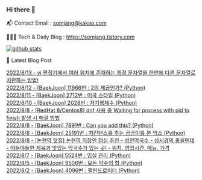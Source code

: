 ### Hi there 👋

📬  Contact Email : somjang@kakao.com

👨🏻‍💻  Tech & Daily Blog : https://somjang.tistory.com

[![github stats](https://github-readme-stats.vercel.app/api?username=SOMJANG&show_icons=true&hide_border=False)](https://somjang.tistory.com)

🤩 Latest Blog Post

[2022/8/13 - vi 편집기에서 여러 위치에 존재하는 특정 문자열을 한번에 다른 문자열로 치환하는 방법!](https://somjang.tistory.com/entry/vi-%ED%8E%B8%EC%A7%91%EA%B8%B0%EC%97%90%EC%84%9C-%ED%8A%B9%EC%A0%95-%EB%AC%B8%EC%9E%90%EC%97%B4%EC%9D%84-%ED%95%9C%EB%B2%88%EC%97%90-%EB%8B%A4%EB%A5%B8-%EB%AC%B8%EC%9E%90%EC%97%B4%EB%A1%9C-%EC%B9%98%ED%99%98%ED%95%98%EB%8A%94-%EB%B0%A9%EB%B2%95) <br>
[2022/8/12 - [BaekJoon] 11966번 : 2의 제곱인가? (Python)](https://somjang.tistory.com/entry/BaekJoon-11966%EB%B2%88-2%EC%9D%98-%EC%A0%9C%EA%B3%B1%EC%9D%B8%EA%B0%80-Python) <br>
[2022/8/11 - [BaekJoon] 2712번 : 미국 스타일 (Python)](https://somjang.tistory.com/entry/BaekJoon-2712%EB%B2%88-%EB%AF%B8%EA%B5%AD-%EC%8A%A4%ED%83%80%EC%9D%BC-Python) <br>
[2022/8/10 - [BaekJoon] 2028번 : 자기복제수 (Python)](https://somjang.tistory.com/entry/BaekJoon-2028%EB%B2%88-%EC%9E%90%EA%B8%B0%EB%B3%B5%EC%A0%9C%EC%88%98-Python) <br>
[2022/8/8 - [RedHat 8/Centos8] dnf 사용 중 Waiting for process with pid to finish 발생 시 해결 방법](https://somjang.tistory.com/entry/dnf-%EC%82%AC%EC%9A%A9-%EC%A4%91-Waiting-for-process-with-pid-to-finish-%EB%B0%9C%EC%83%9D-%EC%8B%9C-%ED%95%B4%EA%B2%B0-%EB%B0%A9%EB%B2%95) <br>
[2022/8/8 - [BaekJoon] 7891번 : Can you add this? (Python)](https://somjang.tistory.com/entry/BaekJoon-7891%EB%B2%88-Can-you-add-this-Python) <br>
[2022/8/8 - [BaekJoon] 25191번 : 치킨댄스를 추는 곰곰이를 본 임스 (Python)](https://somjang.tistory.com/entry/BaekJoon-25191%EB%B2%88-%EC%B9%98%ED%82%A8%EB%8C%84%EC%8A%A4%EB%A5%BC-%EC%B6%94%EB%8A%94-%EA%B3%B0%EA%B3%B0%EC%9D%B4%EB%A5%BC-%EB%B3%B8-%EC%9E%84%EC%8A%A4-Python) <br>
[2022/8/8 - [논현역 맛집] 논현역 직장인 점심 추천 - 성천막국수 - 성시경의 좋을텐데 - 야들야들한 제육과 맛있는 막국수가 있는 곳! - 위치, 영업시간, 메뉴, 가격](https://somjang.tistory.com/entry/%EB%85%BC%ED%98%84%EC%97%AD-%EB%A7%9B%EC%A7%91-%EB%85%BC%ED%98%84%EC%97%AD-%EC%A7%81%EC%9E%A5%EC%9D%B8-%EC%A0%90%EC%8B%AC-%EC%B6%94%EC%B2%9C-%EC%84%B1%EC%B2%9C%EB%A7%89%EA%B5%AD%EC%88%98-%EC%84%B1%EC%8B%9C%EA%B2%BD%EC%9D%98-%EC%A2%8B%EC%9D%84%ED%85%90%EB%8D%B0-%EC%95%BC%EB%93%A4%EC%95%BC%EB%93%A4%ED%95%9C-%EC%A0%9C%EC%9C%A1%EA%B3%BC-%EB%A7%9B%EC%9E%88%EB%8A%94-%EB%A7%89%EA%B5%AD%EC%88%98%EA%B0%80-%EC%9E%88%EB%8A%94-%EA%B3%B3-%EC%9C%84%EC%B9%98-%EC%98%81%EC%97%85%EC%8B%9C%EA%B0%84-%EB%A9%94%EB%89%B4-%EA%B0%80%EA%B2%A9) <br>
[2022/8/7 - [BaekJoon] 5524번 : 입실 관리 (Python)](https://somjang.tistory.com/entry/BaekJoon-5524%EB%B2%88-%EC%9E%85%EC%8B%A4-%EA%B4%80%EB%A6%AC-Python) <br>
[2022/8/5 - [BaekJoon] 9506번 : 모든 약수의 합 (Python)](https://somjang.tistory.com/entry/BaekJoon-9506%EB%B2%88-%EB%AA%A8%EB%93%A0-%EC%95%BD%EC%88%98%EC%9D%98-%ED%95%A9-Python) <br>
[2022/8/2 - [BaekJoon] 4096번 : 팰린드로미터 (Python)](https://somjang.tistory.com/entry/BaekJoon-4096%EB%B2%88-%ED%8C%B0%EB%A6%B0%EB%93%9C%EB%A1%9C%EB%AF%B8%ED%84%B0-Python) <br>
